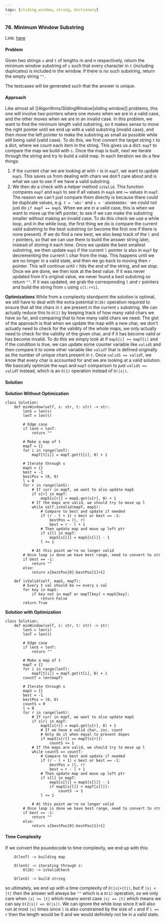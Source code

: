 ```yaml
---
tags: [sliding_window, string, dictionary]
---
```


### 76. Minimum Window Substring

Link: [here](https://leetcode.com/problems/minimum-window-substring/description/)

#### Problem
Given two strings `s` and `t` of lengths m and n respectively, return the minimum window 
substring of `s` such that every character in `t` (including duplicates) is included in the window. If there is no such substring, return the empty string `""`.

The testcases will be generated such that the answer is unique.

#### Approach
Like almost all [[Algorithms/SlidingWindow|sliding window]] problems, this one will involve two pointers where one moves when we are in a valid case, and the other moves when we are in an invalid case. 
In this problem, we want to find the minimum length valid substring, so it makes sense to move the right pointer until we end up with a valid substring (invalid case), and then move the left pointer to make the substring as small as possible while still being valid (valid case).
To do this, we first convert the target string `t` to a dict, where we count each item in the string. This gives us a dict: `mapT` to compare the map we build with `s`. 
Once the map is built, next we iterate through the string and try to build a valid map. In each iteration we do a few things:
1. If the current char we are looking at with `r` is in `mapT`, we want to update `mapS`. This saves us from dealing with chars we don't care about and is what we use to see if we have a valid substring.
2. We then do a check with a helper method `isValid`. This function compares `mapT` and `mapS` to see if all values in `mapS` are `>=` values in `mapT`. The reason we can't just compare them directly is because there could be duplicate values, e.g. `t = 'abc'` and `s = 'abbbbbbbbc'` we could not just do `if mapT == mapS`.
When we are in a valid case, this is when we want to move up the left pointer, to see if we can make the substring smaller without making an invalid case. To do this check we use a while loop, and in the while loop, the first thing we do is compare the current valid substring to the best substring (or become the first one if there is none present). If we do find a new best, we also keep track of the `l` and `r` pointers, so that we can use them to build the answer string later, instead of storing it each time. Once we update the best smallest substring, we then update `mapS` if the current `l` pointer is also in `mapT` by decrementing the current `l` char from the map. This happens until we are no longer in a valid state, and then we go back to moving then `r` pointer.
This will continue until `r` hits the end of the string, and we stop.
Once we are done, we then look at the best value. If it was never updated from it's original value, we never found a best substring so return `""`. If it was updated, we grab the corresponding `l` and `r` pointers and build the string from `s` using `s[l:r+1]`.

**Optimizations**
While from a complexity standpoint the solution is optimal, we still have to deal with the extra potential `O(26)` operation required to ensure that all the chars in `t` are present in the current `s` substring. We can actually reduce this to `O(1)` by keeping track of how many valid chars we have so far, and comparing that to how many valid chars we need. 
The gist of the approach is that when we update the map with a new char, we don't actually need to check for the validity of the whole maps, we only actually need to check for the validity of the given char, and if it has become valid or has become invalid. To do this we simply look at if `mapS[i] >= mapT[i]` and if the condition is true, we can update some counter variable like `validS` and then compare it to some other variable like `validT` that is defined originally as the number of unique chars present in `t`. Once `validS == validT`, we know that every char is accounted for and we are looking at a valid solution. We basically optimize the `mapS` and `mapT` comparison to just `validS == validT` instead, which is an `O(1)` operation instead of `O(|s|)`.

#### Solution
**Solution Without Optimization**
```
class Solution:
    def minWindow(self, s: str, t: str) -> str:
        lenS = len(s)
        lenT = len(t)

        # Edge case
        if lenS < lenT:
            return ""
        
        # Make a map of t
        mapT = {}
        for i in range(lenT):
            mapT[t[i]] = mapT.get(t[i], 0) + 1
        
        # Iterate through s
        mapS = {}
        best = -1
        bestPos = (0, 0)
        l = 0
        for r in range(lenS):
            # If curr in mapT, we want to also update mapS
            if s[r] in mapT:
                mapS[s[r]] = mapS.get(s[r], 0) + 1
            # If the maps are valid, we should try to move up l
            while self.isValid(mapT, mapS):
                # Compare to best and update if needed
                if (r - l + 1) < best or best == -1:
                    bestPos = (l, r)
                    best = r - l + 1
                # Then update map and move up left ptr
                if s[l] in mapT:
                    mapS[s[l]] = mapS[s[l]] - 1
                l += 1
    
            # At this point we're no longer valid
        # Once loop is done we have best range, need to convert to str
        if best == -1:
            return ""
        else: 
            return s[bestPos[0]:bestPos[1]+1]
    
    def isValid(self, mapS, mapT):
        # Every t val should be >= every s val
        for key in mapS:
            if key not in mapT or mapT[key] < mapS[key]:
                return False
        return True
```
**Solution with Optimization**
```
class Solution:
    def minWindow(self, s: str, t: str) -> str:
        lenS = len(s)
        lenT = len(t)

        # Edge case
        if lenS < lenT:
            return ""
        
        # Make a map of t
        mapT = {}
        for i in range(lenT):
            mapT[t[i]] = mapT.get(t[i], 0) + 1
        countT = len(mapT)
        
        # Iterate through s
        mapS = {}
        best = -1
        bestPos = (0, 0)
        countS = 0
        l = 0
        for r in range(lenS):
            # If curr in mapT, we want to also update mapS
            if s[r] in mapT:
                mapS[s[r]] = mapS.get(s[r], 0) + 1
                # If we have a valid char, inc. count
                # Only do it when equal to prevent dupes
                if mapS[s[r]] == mapT[s[r]]:
                    countS += 1
            # If the maps are valid, we should try to move up l
            while countS == countT:
                # Compare to best and update if needed
                if (r - l + 1) < best or best == -1:
                    bestPos = (l, r)
                    best = r - l + 1
                # Then update map and move up left ptr
                if s[l] in mapT:
                    mapS[s[l]] = mapS[s[l]] - 1
                    if mapS[s[l]] < mapT[s[l]]:
                        countS -= 1
                l += 1
    
            # At this point we're no longer valid
        # Once loop is done we have best range, need to convert to str
        if best == -1:
            return ""
        else: 
            return s[bestPos[0]:bestPos[1]+1]
```

#### Time Complexity
If we convert the psuedocode to time complexity, we end up with this:
```
    O(lenT) -> building map

    O(lenS) -> iterating through s:
        O(26) -> isValidCheck
    
    O(lenS) -> build string
```
so ultimately, we end up with a time complexity of `O(|s|+|t|)`, but if `|s| < |t|` then the answer will always be `""` which is a `O(1)` operation, so we only care when `|s| >= |t|` which means worst case `|s| == |t|` which means we can say `O(2|s|) => O(|s|)`. We can ignore the while loop since it will also run at most `|s|` times since `l` is also constrained by the size of `s` and if `l == r` then the length would be 0 and we would definitely not be in a valid state.

